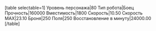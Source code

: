 [table selectable=1]
Уровень персонажа|80
Тип робота|Боец
Прочность|160000
Вместимость|1800
Скорость|10.50
Скорость MAX|23.10
Броня|250
Поля|250
Восстановление в минуту|24000.00
[/table]
